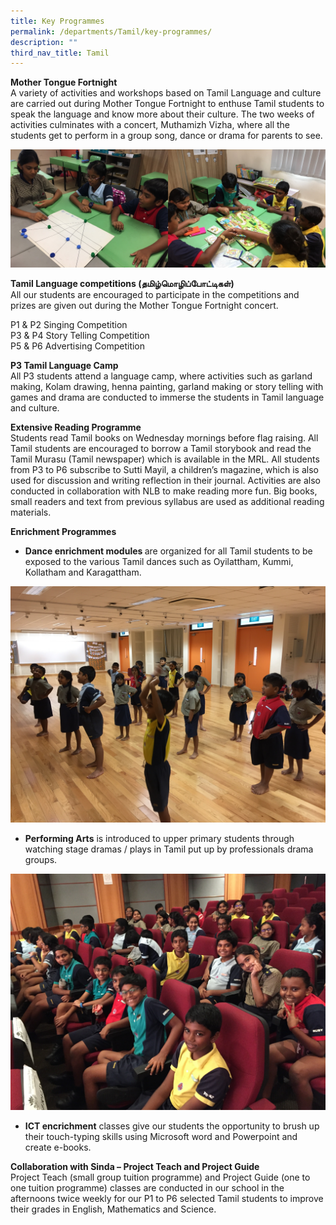 ```yaml
---
title: Key Programmes
permalink: /departments/Tamil/key-programmes/
description: ""
third_nav_title: Tamil
---
```

<p><strong>Mother Tongue Fortnight<br /></strong>A variety of activities and workshops based on Tamil Language and culture are carried out during Mother Tongue Fortnight to enthuse Tamil students to speak the language and know more about their culture. The two weeks of activities culminates with a concert, Muthamizh Vizha, where all the students get to perform in a group song, dance or drama for parents to see.</p>
<img src="/images/games.jpg">
<p><strong>Tamil Language competitions (</strong><strong>தமிழ்</strong><strong>மொழிப்</strong><strong>போட்டிகள்</strong><strong>)<br /></strong>All our students are encouraged to participate in the competitions and prizes are given out during the Mother Tongue Fortnight concert.&nbsp;</p>
<p>P1 &amp; P2 Singing Competition<br />P3 &amp; P4 Story Telling Competition<br />P5 &amp; P6 Advertising Competition<br /></p>
<p><strong>P3 Tamil Language Camp<br /></strong>All P3 students attend a language camp, where activities such as garland making, Kolam drawing, henna painting, garland making or story telling with games and drama are conducted to immerse the students in Tamil language and culture.</p>
<p><strong>Extensive Reading Programme<br /></strong>Students read Tamil books on Wednesday mornings before flag raising. All Tamil students are encouraged to borrow a Tamil storybook and read the Tamil Murasu (Tamil newspaper) which is available in the MRL. All students from P3 to P6 subscribe to Sutti Mayil, a children&rsquo;s magazine, which is also used for discussion and writing reflection in their journal. Activities are also conducted in collaboration with NLB to make reading more fun. Big books, small readers and text from previous syllabus are used as additional reading materials.</p>
<p></p>
<p><strong>Enrichment Programmes</strong><br /></p>
<ul>
<li><strong>Dance enrichment</strong><strong>&nbsp;modules&nbsp;</strong>are organized for all Tamil students to be exposed to the various Tamil dances such as Oyilattham, Kummi, Kollatham and Karagattham.&nbsp;</li>
</ul>
<img src="/images/Dance%20enrichment%20for%20Students1.jpg">
<ul>
<li><strong>Performing Arts</strong>&nbsp;is introduced to upper primary students through watching stage dramas / plays in Tamil put up by professionals drama groups.</li>
</ul>
<img src="/images/Watching%20Tamil%20Stage%20Performances%20-%20Drama.jpg">
<ul>
<li><strong>ICT encrichment</strong>&nbsp;classes give our students the opportunity to brush up their touch-typing skills using Microsoft word and Powerpoint and create e-books.</li>
</ul>
<p><strong>Collaboration with Sinda &ndash; Project Teach and Project Guide<br /></strong>Project Teach (small group tuition programme) and Project Guide (one to one tuition programme) classes are conducted in our school in the afternoons twice weekly for our P1 to P6 selected Tamil students to improve their grades in English, Mathematics and Science.&nbsp;</p>